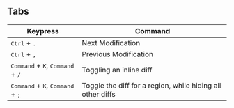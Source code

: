 ## Tabs

| Keypress | Command |
|---|---|
| <kbd>Ctrl</kbd> + <kbd>.</kbd> | Next Modification |
| <kbd>Ctrl</kbd> + <kbd>,</kbd> | Previous Modification |
| <kbd>Command</kbd> + <kbd>K</kbd>, <kbd>Command</kbd> + <kbd>/</kbd> | Toggling an inline diff |
| <kbd>Command</kbd> + <kbd>K</kbd>, <kbd>Command</kbd> + <kbd>;</kbd> | Toggle the diff for a region, while hiding all other diffs |
